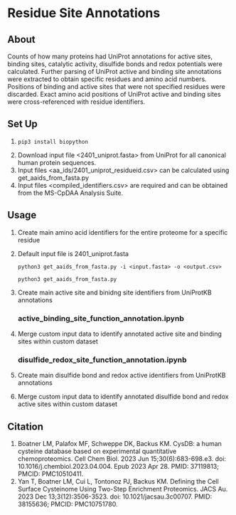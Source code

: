 # Residue Site Annotations

## About
Counts of how many proteins had UniProt annotations for active sites, binding sites, catalytic activity, disulfide bonds and redox potentials were calculated. Further parsing of UniProt active and binding site annotations were extracted to obtain specific residues and amino acid numbers. Positions of binding and active sites that were not specified residues were discarded. Exact amino acid positions of UniProt active and binding sites were cross-referenced with residue identifiers. 

## Set Up
1. ```
   pip3 install biopython
   ```
2. Download input file <2401_uniprot.fasta> from UniProt for all canonical human protein sequences.
3. Input files <aa_ids/2401_uniprot_residueid.csv> can be calculated using get_aaids_from_fasta.py
4. Input files <compiled_identifiers.csv> are required and can be obtained from the MS-CpDAA Analysis Suite.

## Usage
1. Create main amino acid identifiers for the entire proteome for a specific residue
2. Default input file is 2401_uniprot.fasta
   
   ```
   python3 get_aaids_from_fasta.py -i <input.fasta> -o <output.csv>
   ```

   ```
   python3 get_aaids_from_fasta.py
   ```
   
4. Create main active site and binidng site identifiers from UniProtKB annotations
   ### active_binding_site_function_annotation.ipynb
6. Merge custom input data to identify annotated active site and binding sites within custom dataset
   ### disulfide_redox_site_function_annotation.ipynb
8. Create main disulfide bond and redox active identifiers from UniProtKB annotations
9. Merge custom input data to identify annotated disulfide bond and redox active sites within custom dataset


## Citation
1. Boatner LM, Palafox MF, Schweppe DK, Backus KM. CysDB: a human cysteine database based on experimental quantitative chemoproteomics. Cell Chem Biol. 2023 Jun 15;30(6):683-698.e3. doi: 10.1016/j.chembiol.2023.04.004. Epub 2023 Apr 28. PMID: 37119813; PMCID: PMC10510411.
2. Yan T, Boatner LM, Cui L, Tontonoz PJ, Backus KM. Defining the Cell Surface Cysteinome Using Two-Step Enrichment Proteomics. JACS Au. 2023 Dec 13;3(12):3506-3523. doi: 10.1021/jacsau.3c00707. PMID: 38155636; PMCID: PMC10751780.
